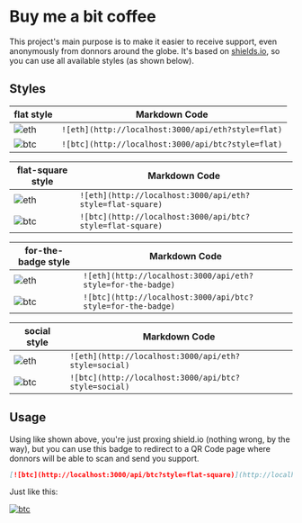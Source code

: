 # Buy me a bit coffee

This project's main purpose is to make it easier to receive support, even anonymously from donnors around the globe. It's based on [shields.io](https://github.com/badges/shields), so you can use all available styles (as shown below).

## Styles

| flat style                                       | Markdown Code                                      |
| ------------------------------------------------ | -------------------------------------------------- |
| ![eth](http://localhost:3000/api/eth?style=flat) | `![eth](http://localhost:3000/api/eth?style=flat)` |
| ![btc](http://localhost:3000/api/btc?style=flat) | `![btc](http://localhost:3000/api/btc?style=flat)` |

| flat-square style                                       | Markdown Code                                             |
| ------------------------------------------------------- | --------------------------------------------------------- |
| ![eth](http://localhost:3000/api/eth?style=flat-square) | `![eth](http://localhost:3000/api/eth?style=flat-square)` |
| ![btc](http://localhost:3000/api/btc?style=flat-square) | `![btc](http://localhost:3000/api/btc?style=flat-square)` |

| for-the-badge style                                       | Markdown Code                                               |
| --------------------------------------------------------- | ----------------------------------------------------------- |
| ![eth](http://localhost:3000/api/eth?style=for-the-badge) | `![eth](http://localhost:3000/api/eth?style=for-the-badge)` |
| ![btc](http://localhost:3000/api/btc?style=for-the-badge) | `![btc](http://localhost:3000/api/btc?style=for-the-badge)` |

| social style                                       | Markdown Code                                        |
| -------------------------------------------------- | ---------------------------------------------------- |
| ![eth](http://localhost:3000/api/eth?style=social) | `![eth](http://localhost:3000/api/eth?style=social)` |
| ![btc](http://localhost:3000/api/btc?style=social) | `![btc](http://localhost:3000/api/btc?style=social)` |

## Usage

Using like shown above, you're just proxing shield.io (nothing wrong, by the way), but you can use this badge to redirect to a QR Code page where donnors will be able to scan and send you support.

```md
[![btc](http://localhost:3000/api/btc?style=flat-square)](http://localhost:3000/btc/123123123)
```

Just like this:

[![btc](http://localhost:3000/api/btc?style=flat-square)](http://localhost:3000/btc/15NvrWRS8DXNufF9i1xJTMmZAcxRZat8Hi)
